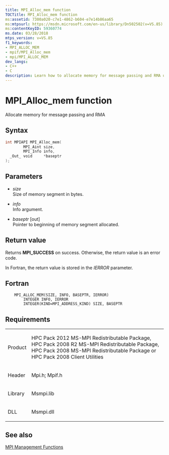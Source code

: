 ```yaml
---
title: MPI_Alloc_mem function
TOCTitle: MPI_Alloc_mem function
ms:assetid: 7300a020-c7e1-4862-b604-e7e14b86aa65
ms:mtpsurl: https://msdn.microsoft.com/en-us/library/Dn502502(v=VS.85)
ms:contentKeyID: 59360774
ms.date: 03/28/2018
mtps_version: v=VS.85
f1_keywords:
- MPI_ALLOC_MEM
- mpif/MPI_Alloc_mem
- mpi/MPI_ALLOC_MEM
dev_langs:
- C++
- C
description: Learn how to allocate memory for message passing and RMA using the MPI_Alloc_mem function on Microsoft's official site.
---
```


# MPI\_Alloc\_mem function

Allocate memory for message passing and RMA

## Syntax

``` c++
int MPIAPI MPI_Alloc_mem(
        MPI_Aint size,
        MPI_Info info,
  _Out_ void     *baseptr
);
```

## Parameters

  - *size*  
    Size of memory segment in bytes.

  - *info*  
    Info argument.

  - *baseptr* \[out\]  
    Pointer to beginning of memory segment allocated.

## Return value

Returns **MPI\_SUCCESS** on success. Otherwise, the return value is an error code.

In Fortran, the return value is stored in the *IERROR* parameter.

## Fortran

``` FORTRAN
    MPI_ALLOC_MEM(SIZE, INFO, BASEPTR, IERROR)
        INTEGER INFO, IERROR
        INTEGER(KIND=MPI_ADDRESS_KIND) SIZE, BASEPTR
```

## Requirements

<table>
<colgroup>
<col  />
<col  />
</colgroup>
<tbody>
<tr class="odd">
<td><p>Product</p></td>
<td><p>HPC Pack 2012 MS-MPI Redistributable Package, HPC Pack 2008 R2 MS-MPI Redistributable Package, HPC Pack 2008 MS-MPI Redistributable Package or HPC Pack 2008 Client Utilities</p></td>
</tr>
<tr class="even">
<td><p>Header</p></td>
<td>Mpi.h;
Mpif.h</td>
</tr>
<tr class="odd">
<td><p>Library</p></td>
<td>Msmpi.lib</td>
</tr>
<tr class="even">
<td><p>DLL</p></td>
<td>Msmpi.dll</td>
</tr>
</tbody>
</table>


## See also

[MPI Management Functions](mpi-management-functions.md)


